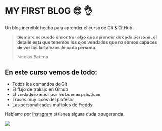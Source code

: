 # MY FIRST BLOG 😎 👌
Un blog increíble hecho para aprender el curso de Git & GitHub.
>  **Siempre se puede encontrar algo que aprender de cada persona, el detalle está que tenemos los ojos vendados que no somos capaces de ver las fortalezas de cada persona.**
>
>Nicolas Ballena

## En este curso vemos de todo:
* Todos los comandos de Git
* El flujo de trabajo en Github
* El verdadero amor por las buenas prácticas
* Trucos muy locos del profesor
* Las personalidades múltiples de Freddy

Hablame por [Instagram](https://www.instagram.com/jaldernicolas/) si tienes alguna duda o sugerencia. 


![](https://rick76056.github.io/MY-FIRST-REPO/imagenes/START.jpg)